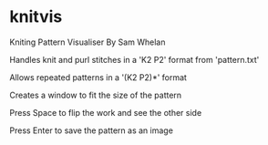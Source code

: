 knitvis
=======

Kniting Pattern Visualiser
By Sam Whelan

Handles knit and purl stitches in a 'K2 P2' format from 'pattern.txt'

Allows repeated patterns in a '(K2 P2)*' format

Creates a window to fit the size of the pattern

Press Space to flip the work and see the other side

Press Enter to save the pattern as an image